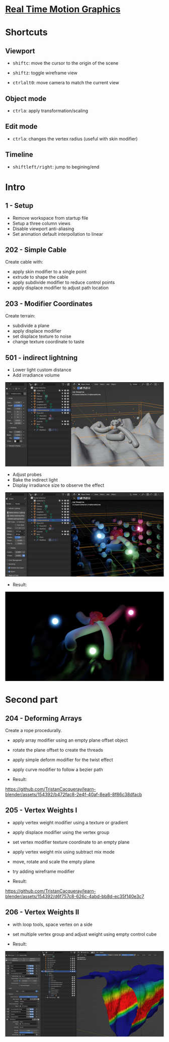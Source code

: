 [Real Time Motion Graphics](https://blendermarket.com/products/rtmg)
====================================================================

# Shortcuts

## Viewport

- <kbd>shift</kbd><kbd>c</kbd>: move the cursor to the origin of the scene
- <kbd>shift</kbd><kbd>z</kbd>: toggle wireframe view

- <kbd>ctrl</kbd><kbd>alt</kbd><kbd>0</kbd>: move camera to match the current view

## Object mode

- <kbd>ctrl</kbd><kbd>a</kbd>: apply transformation/scaling

## Edit mode

- <kbd>ctrl</kbd><kbd>a</kbd>: changes the vertex radius (useful with skin modifier)

## Timeline

- <kbd>shift</kbd><kbd>left/right</kbd>: jump to begining/end


# Intro

## 1 - Setup

- Remove workspace from startup file
- Setup a three column views
- Disable viewport anti-aliasing
- Set animation default interpollation to linear

## 202 - Simple Cable

Create cable with:

- apply skin modifier to a single point
- extrude to shape the cable
- apply subdivide modifier to reduce control points
- apply displace modifier to adjust path location

## 203 - Modifier Coordinates

Create terrain:

- subdivide a plane
- apply displace modifier
- set displace texture to noise
- change texture coordinate to taste

## 501 - indirect lightning

- Lower light custom distance
- Add irradiance volume

![rtmg-irradiance](media/rtmg-irradiance.png)

- Adjust probes
- Bake the indirect light
- Display irradiance size to observe the effect

![rtmg-irradiance-debug](media/rtmg-irradiance-debug.png)

- Result:

![rtmg-01](./media/rtmg-01.jpg)


# Second part

## 204 - Deforming Arrays

Create a rope procedurally.

- apply array modifier using an empty plane offset object
- rotate the plane offset to create the threads
- apply simple deform modifier for the twist effect
- apply curve modifier to follow a bezier path

- Result:

https://github.com/TristanCacqueray/learn-blender/assets/154392/b472fac8-2e4f-40af-8ea6-8f86c38dfacb

## 205 - Vertex Weights I

- apply vertex weight modifier using a texture or gradient
- apply displace modifier using the vertex group
- set vertex modifier texture coordinate to an empty plane
- apply vertex weight mix using subtract mix mode
- move, rotate and scale the empty plane

- try adding wireframe modifier
- Result:

https://github.com/TristanCacqueray/learn-blender/assets/154392/d6f757c8-626c-4abd-bb8d-ec35f140e3c7

## 206 - Vertex Weights II

- with loop tools, space vertex on a side
- set multiple vertex group and adjust weight using empty control cube

- Result:

![rtmg-vwg](media/rtmg-vwg.png)
